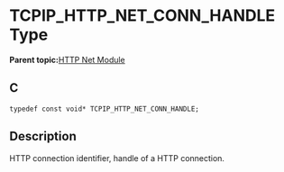# TCPIP\_HTTP\_NET\_CONN\_HANDLE Type

**Parent topic:**[HTTP Net Module](GUID-4EFEB885-ECF8-44B5-8F23-1D05952E1845.md)

## C

```
typedef const void* TCPIP_HTTP_NET_CONN_HANDLE;
```

## Description

HTTP connection identifier, handle of a HTTP connection.

